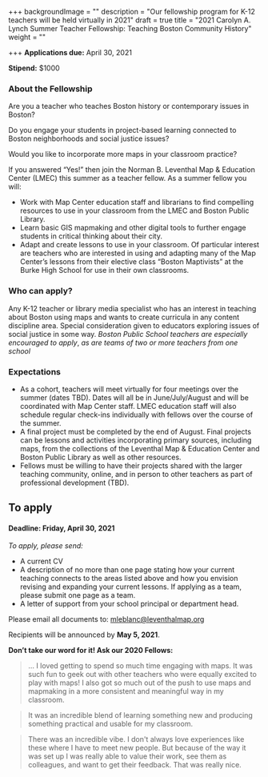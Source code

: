 +++
backgroundImage = ""
description = "Our fellowship program for K-12 teachers will be held virtually in 2021"
draft = true
title = "2021 Carolyn A. Lynch Summer Teacher Fellowship: Teaching Boston Community History"
weight = ""

+++
**Applications due:** April 30, 2021

**Stipend:** $1000

### **About the Fellowship**

Are you a teacher who teaches Boston history or contemporary issues in Boston?

Do you engage your students in project-based learning connected to Boston neighborhoods and social justice issues?

Would you like to incorporate more maps in your classroom practice?

If you answered “Yes!” then join the Norman B. Leventhal Map & Education Center (LMEC) this summer as a teacher fellow. As a summer fellow you will:

* Work with Map Center education staff and librarians to find compelling resources to use in your classroom from the LMEC and Boston Public Library.
* Learn basic GIS mapmaking and other digital tools to further engage students in critical thinking about their city.
* Adapt and create lessons to use in your classroom. Of particular interest are teachers who are interested in using and adapting many of the Map Center’s lessons from their elective class “Boston Maptivists” at the Burke High School for use in their own classrooms.

### **Who can apply?**

Any K-12 teacher or library media specialist who has an interest in teaching about Boston using maps and wants to create curricula in any content discipline area. Special consideration given to educators exploring issues of social justice in some way. _Boston Public School teachers are especially encouraged to apply_, _as are teams of two or more teachers from one school_

### **Expectations**

* As a cohort, teachers will meet virtually for four meetings over the summer (dates TBD). Dates will all be in June/July/August and will be coordinated with Map Center staff. LMEC education staff will also schedule regular check-ins individually with fellows over the course of the summer.
* A final project must be completed by the end of August. Final projects can be lessons and activities incorporating primary sources, including maps, from the collections of the Leventhal Map & Education Center and Boston Public Library as well as other resources.
* Fellows must be willing to have their projects shared with the larger teaching community, online, and in person to other teachers as part of professional development (TBD).

## **To apply**

#### **Deadline: Friday, April 30, 2021**

_To apply, please send:_

* A current CV
* A description of no more than one page stating how your current teaching connects to the areas listed above and how you envision revising and expanding your current lessons. If applying as a team, please submit one page as a team.
* A letter of support from your school principal or department head.

Please email all documents to: [mleblanc@leventhalmap.org](mailto:mleblanc@leventhalmap.org)

Recipients will be announced by **May 5, 2021**.

**Don’t take our word for it! Ask our 2020 Fellows:**

> ... I loved getting to spend so much time engaging with maps. It was such fun to geek out with other teachers who were equally excited to play with maps! I also got so much out of the push to use maps and mapmaking in a more consistent and meaningful way in my classroom.

> It was an incredible blend of learning something new and producing something practical and usable for my classroom.

> There was an incredible vibe. I don't always love experiences like these where I have to meet new people. But because of the way it was set up I was really able to value their work, see them as colleagues, and want to get their feedback. That was really nice.